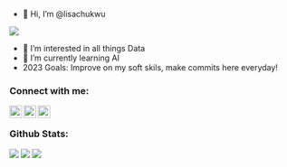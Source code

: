 - 👋 Hi, I’m @lisachukwu

![](https://komarev.com/ghpvc/?username=lisachukwu&color=orange&style=for-the-badge)



- 👀 I’m interested in all things Data
- 🌱 I’m currently learning AI
- 2023 Goals: Improve on my soft skils, make commits here everyday!


### Connect with me:

[<img align="left" alt="lisachukwu | Twitter" width="22px" src="https://img.icons8.com/color/48/undefined/twitter--v1.png" />][twitter]
[<img align="left" alt="lisa-chukwu-89142aa1 | LinkedIn" width="22px" src="https://img.icons8.com/color/48/undefined/linkedin-circled--v1.png" />][linkedin]
[<img align="left" alt="lisachukwu | Instagram" width="22px" src="https://img.icons8.com/fluency/48/undefined/instagram-new.png" />][instagram]

<br />

### Github Stats:

<img src="https://github-readme-stats.vercel.app/api?username=lisachukwu&theme=swift&hide_border=false&include_all_commits=true&count_private=true">

<img src="https://github-readme-streak-stats.herokuapp.com/?user=lisachukwu&theme=swift&hide_border=false">

<img src="https://github-readme-stats.vercel.app/api/top-langs/?username=lisachukwu&theme=swift&hide_border=false&include_all_commits=true&count_private=true&layout=compact">

<!---
lisachukwu/lisachukwu is a ✨ special ✨ repository because its `README.md` (this file) appears on your GitHub profile.
You can click the Preview link to take a look at your changes.
--->
[twitter]: https://twitter.com/lisachukwu
[instagram]: https://www.instagram.com/lisachukwu/
[linkedin]: https://www.linkedin.com/in/lisa-chukwu-89142aa1/


<!-- 💞️ I’m looking to collaborate on ...
- 📫 How to reach me ...
--->
